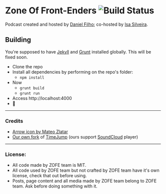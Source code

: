 # Zone Of Front-Enders ![Build Status](https://api.travis-ci.org/zofepod/zofe.svg)

Podcast created and hosted by [Daniel Filho](http://github.com/danielfilho); co-hosted by [Isa Silveira](https://github.com/bella-silveira).

## Building

You're supposed to have [Jekyll](http://jekyllrb.com/) and [Grunt](http://gruntjs.com/) installed globally. This will be fixed soon.

- Clone the repo
- Install all dependencies by performing on the repo's folder:
  - `npm install`
- Now
  - `grunt build`
  - `grunt run`
- Access http://localhost:4000
- 🚢

---

### Credits

- [Arrow icon by Mateo Zlatar](http://thenounproject.com/term/arrow/6490/)
- [Our own fork](https://github.com/zofepod/TimeJump) of [TimeJump](https://github.com/davatron5000/TimeJump) (ours support [SoundCloud](http://soundcloud.com) player)

---

### License:

- All code made by ZOFE team is MIT.
- All code used by ZOFE team but not crafted by ZOFE team have it's own license, check that out before using.
- Posts, page content and all media made by ZOFE team belong to ZOFE team. Ask before doing something with it.
